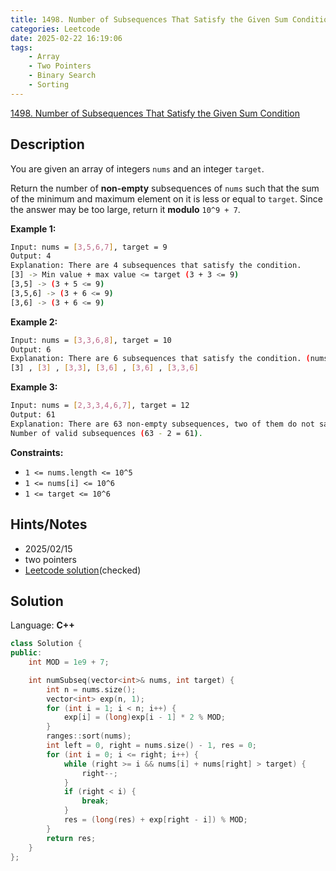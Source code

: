 ```yaml
---
title: 1498. Number of Subsequences That Satisfy the Given Sum Condition
categories: Leetcode
date: 2025-02-22 16:19:06
tags:
    - Array
    - Two Pointers
    - Binary Search
    - Sorting
---
```


[1498. Number of Subsequences That Satisfy the Given Sum Condition](https://leetcode.com/problems/number-of-subsequences-that-satisfy-the-given-sum-condition/description/?envType=company&envId=facebook&favoriteSlug=facebook-three-months)

## Description

You are given an array of integers `nums` and an integer `target`.

Return the number of **non-empty**  subsequences of `nums` such that the sum of the minimum and maximum element on it is less or equal to `target`. Since the answer may be too large, return it **modulo**  `10^9 + 7`.

**Example 1:**

```bash
Input: nums = [3,5,6,7], target = 9
Output: 4
Explanation: There are 4 subsequences that satisfy the condition.
[3] -> Min value + max value <= target (3 + 3 <= 9)
[3,5] -> (3 + 5 <= 9)
[3,5,6] -> (3 + 6 <= 9)
[3,6] -> (3 + 6 <= 9)
```

**Example 2:**

```bash
Input: nums = [3,3,6,8], target = 10
Output: 6
Explanation: There are 6 subsequences that satisfy the condition. (nums can have repeated numbers).
[3] , [3] , [3,3], [3,6] , [3,6] , [3,3,6]
```

**Example 3:**

```bash
Input: nums = [2,3,3,4,6,7], target = 12
Output: 61
Explanation: There are 63 non-empty subsequences, two of them do not satisfy the condition ([6,7], [7]).
Number of valid subsequences (63 - 2 = 61).
```

**Constraints:**

- `1 <= nums.length <= 10^5`
- `1 <= nums[i] <= 10^6`
- `1 <= target <= 10^6`

## Hints/Notes

- 2025/02/15
- two pointers
- [Leetcode solution](https://leetcode.com/problems/number-of-subsequences-that-satisfy-the-given-sum-condition/editorial/?envType=company&envId=facebook&favoriteSlug=facebook-three-months)(checked)

## Solution

Language: **C++**

```C++
class Solution {
public:
    int MOD = 1e9 + 7;

    int numSubseq(vector<int>& nums, int target) {
        int n = nums.size();
        vector<int> exp(n, 1);
        for (int i = 1; i < n; i++) {
            exp[i] = (long)exp[i - 1] * 2 % MOD;
        }
        ranges::sort(nums);
        int left = 0, right = nums.size() - 1, res = 0;
        for (int i = 0; i <= right; i++) {
            while (right >= i && nums[i] + nums[right] > target) {
                right--;
            }
            if (right < i) {
                break;
            }
            res = (long(res) + exp[right - i]) % MOD;
        }
        return res;
    }
};
```
